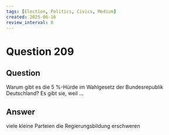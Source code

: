 ```yaml
---
tags: [Election, Politics, Civics, Medium]
created: 2025-06-16
review_interval: 0
---
```


# Question 209

## Question

Warum gibt es die 5 %-Hürde im Wahlgesetz der Bundesrepublik Deutschland? Es gibt sie, weil …

## Answer

viele kleine Parteien die Regierungsbildung erschweren
